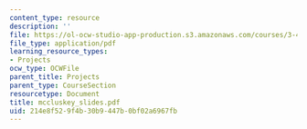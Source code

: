 ```yaml
---
content_type: resource
description: ''
file: https://ol-ocw-studio-app-production.s3.amazonaws.com/courses/3-45-magnetic-materials-spring-2004/214e8f529f4b30b9447b0bf02a6967fb_mccluskey_slides.pdf
file_type: application/pdf
learning_resource_types:
- Projects
ocw_type: OCWFile
parent_title: Projects
parent_type: CourseSection
resourcetype: Document
title: mccluskey_slides.pdf
uid: 214e8f52-9f4b-30b9-447b-0bf02a6967fb
---
```

